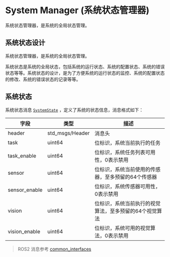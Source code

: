 # System Manager (系统状态管理器)

系统状态管理器，是系统的全局状态管理。


## 系统状态设计

系统状态管理器，是系统的全局状态管理。

系统状态是系统的全局状态，包括系统的运行状态、系统的配置状态、系统的错误状态等等。系统状态的设计，是为了方便系统的运行状态的监控、系统的配置状态的修改、系统的错误状态的记录等等。

## 系统状态

系统状态消息 [`SystemState`](sources/interfaces/state_interfaces/msg/SystemState.msg) ，定义了系统的状态信息，消息格式如下：

| 字段 | 类型 | 描述 |
| --- | --- | --- |
| header | std_msgs/Header | 消息头 |
| task | uint64 | 位标识，系统当前执行的任务 |
| task_enable | uint64 | 位标识，系统任务列表可用性，0表示禁用 |
| sensor | uint64 | 位标识，系统当前使用的传感器，至多预留的64个传感器 |
| sensor_enable | uint64 | 位标识，系统传感器可用性，0表示禁用 |
| vision | uint64 | 位标识，系统当前执行的视觉算法，至多预留的64个视觉算法 |
| vision_enable | uint64 | 位标识，系统可用的视觉算法，0表示禁用 |


> ROS2 消息参考 [common_interfaces](https://github.com/ros2/common_interfaces)